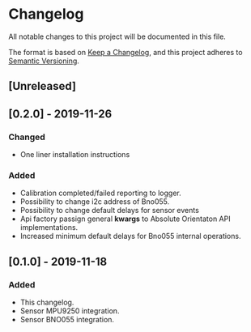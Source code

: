 # Changelog
All notable changes to this project will be documented in this file.

The format is based on [Keep a Changelog](https://keepachangelog.com/en/1.0.0/),
and this project adheres to [Semantic Versioning](https://semver.org/spec/v2.0.0.html).

## [Unreleased]

## [0.2.0] - 2019-11-26
### Changed
- One liner installation instructions

### Added
- Calibration completed/failed reporting to logger.
- Possibility to change i2c address of Bno055.
- Possibility to change default delays for sensor events
- Api factory passign general **kwargs** to Absolute Orientaton API implementations.
- Increased minimum default delays for Bno055 internal operations.

## [0.1.0] - 2019-11-18
### Added
- This changelog.
- Sensor MPU9250 integration.
- Sensor BNO055 integration.

